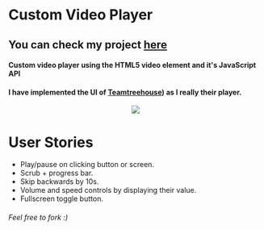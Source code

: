 # Custom Video Player

## You can check my project [here](http://aakashdev.me/Custom-Video-Player/)

#### Custom video player using the HTML5 video element and it's JavaScript API
#### I have implemented the UI of [Teamtreehouse](https://teamtreehouse.com/library/javascript-everywhere-2)) as I really their player.
 

<div align='center'>
	<img src='img/gif.gif' />
</div>


# User Stories

* Play/pause on clicking button or screen.
* Scrub + progress bar.
* Skip backwards by 10s.
* Volume and speed controls by displaying their value.
* Fullscreen toggle button.

###### Feel free to fork :)

